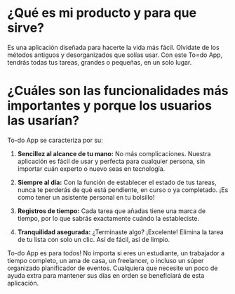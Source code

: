 # ¿Qué es mi producto y para que sirve?

Es una aplicación diseñada para hacerte la vida más fácil. Olvídate de los métodos antiguos y desorganizados que solías usar. Con este To=do App, tendrás todas tus tareas, grandes o pequeñas, en un solo lugar.

# ¿Cuáles son las funcionalidades más importantes y porque los usuarios las usarían?

To-do App se caracteriza por su:

1. **Sencillez al alcance de tu mano:** No más complicaciones. Nuestra aplicación es fácil de usar y perfecta para cualquier persona, sin importar cuán experto o nuevo seas en tecnología.

2. **Siempre al día:** Con la función de establecer el estado de tus tareas, nunca te perderás de qué está pendiente, en curso o ya completado. ¡Es como tener un asistente personal en tu bolsillo!

3. **Registros de tiempo:** Cada tarea que añadas tiene una marca de tiempo, por lo que sabrás exactamente cuándo la estableciste.

5. **Tranquilidad asegurada:** ¿Terminaste algo? ¡Excelente! Elimina la tarea de tu lista con solo un clic. Así de fácil, así de limpio.

To-do App es para todos! No importa si eres un estudiante, un trabajador a tiempo completo, un ama de casa, un freelancer, o incluso un súper organizado planificador de eventos. Cualquiera que necesite un poco de ayuda extra para mantener sus días en orden se beneficiará de esta aplicación.
